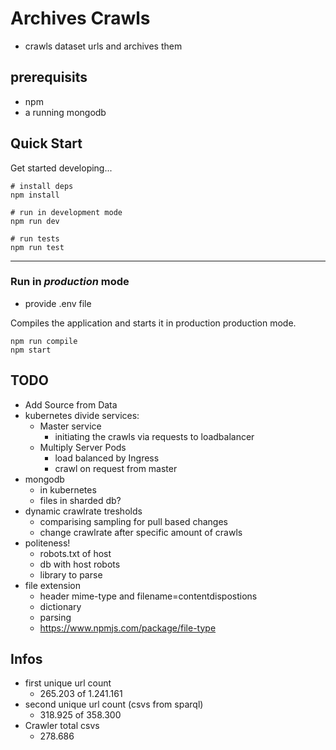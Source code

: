# Archives Crawls

* crawls dataset urls and archives them

## prerequisits

* npm
* a running mongodb

## Quick Start

Get started developing...

```shell
# install deps
npm install

# run in development mode
npm run dev

# run tests
npm run test
```

---

### Run in *production* mode

* provide .env file

Compiles the application and starts it in production production mode.

```shell
npm run compile
npm start
```

## TODO

* Add Source from Data
* kubernetes divide services:
  * Master service
    * initiating the crawls via requests to loadbalancer
  * Multiply Server Pods
    * load balanced by Ingress
    * crawl on request from master
* mongodb
  * in kubernetes
  * files in sharded db?
* dynamic crawlrate tresholds
  * comparising sampling for pull based changes
  * change crawlrate after specific amount of crawls
* politeness!
  * robots.txt of host
  * db with host robots
  * library to parse
* file extension
  * header mime-type and filename=contentdispostions
  * dictionary
  * parsing
  * <https://www.npmjs.com/package/file-type>

## Infos

* first unique url count
  * 265.203 of 1.241.161
* second unique url count (csvs from sparql)
  * 318.925 of 358.300
* Crawler total csvs
  * 278.686
